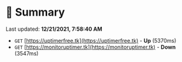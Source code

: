 # 📖 Summary
Last updated: **12/21/2021, 7:58:40 AM**

- `GET` [https://uptimerfree.tk](https://uptimerfree.tk) - **Up** (5370ms)
- `GET` [https://monitoruptimer.tk](https://monitoruptimer.tk) - **Down** (3547ms)
